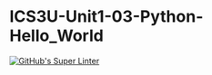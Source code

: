 # ICS3U-Unit1-03-Python-Hello_World

[![GitHub's Super Linter](https://github.com/<huihangisaac-ho>/<ICS3U-Unit1-03-Python-Hello_World>/workflows/GitHub's%20Super%20Linter/badge.svg)](https://github.com/<huihangisaac-ho>/<ICS3U-Unit1-03-Python-Hello_World>/actions)

